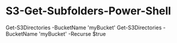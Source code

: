 # S3-Get-Subfolders-Power-Shell
 Get-S3Directories -BucketName 'myBucket'
Get-S3Directories -BucketName 'myBucket' -Recurse $true

